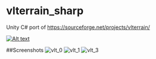# vlterrain_sharp
Unity C# port of https://sourceforge.net/projects/vlterrain/

[![Alt text](https://img.youtube.com/vi/lBSQxBg0AkI/0.jpg)](https://www.youtube.com/watch?v=lBSQxBg0AkI)

##Screenshots
![vlt_0](https://cloud.githubusercontent.com/assets/6071298/22348132/6e7f3d40-e42c-11e6-8965-2b4c73c8d7c2.jpg)
![vlt_1](https://cloud.githubusercontent.com/assets/6071298/22348143/7724011a-e42c-11e6-901f-5734c4746500.jpg)
![vlt_3](https://cloud.githubusercontent.com/assets/6071298/22348152/8042bfca-e42c-11e6-9b28-d1021442b5c6.jpg)
